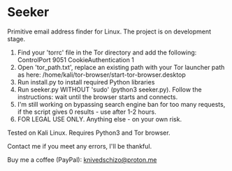 # Seeker
Primitive email address finder for Linux.
The project is on development stage.

1. Find your 'torrc' file in the Tor directory and add the following:
	ControlPort 9051
	CookieAuthentication 1
2. Open 'tor_path.txt', replace an existing path with your Tor launcher path as here:
	/home/kali/tor-browser/start-tor-browser.desktop
3. Run install.py to install required Python libraries
4. Run seeker.py WITHOUT 'sudo' (python3 seeker.py). Follow the instructions: wait until the browser starts and connects.
5. I'm still working on bypassing search engine ban for too many requests, if the script gives 0 results - use after 1-2 hours.
6. FOR LEGAL USE ONLY. Anything else - on your own risk.

Tested on Kali Linux.
Requires Python3 and Tor browser.

Contact me if you meet any errors, I'll be thankful.

Buy me a coffee (PayPal):
knivedschizo@proton.me

